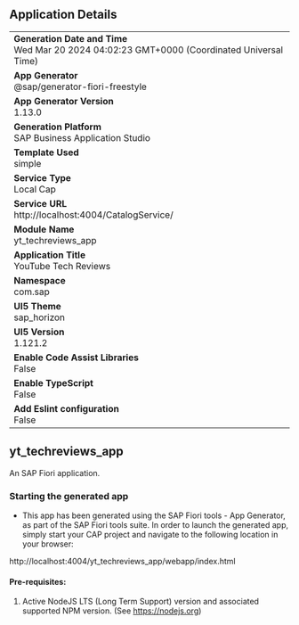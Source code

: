 ## Application Details
|               |
| ------------- |
|**Generation Date and Time**<br>Wed Mar 20 2024 04:02:23 GMT+0000 (Coordinated Universal Time)|
|**App Generator**<br>@sap/generator-fiori-freestyle|
|**App Generator Version**<br>1.13.0|
|**Generation Platform**<br>SAP Business Application Studio|
|**Template Used**<br>simple|
|**Service Type**<br>Local Cap|
|**Service URL**<br>http://localhost:4004/CatalogService/
|**Module Name**<br>yt_techreviews_app|
|**Application Title**<br>YouTube Tech Reviews|
|**Namespace**<br>com.sap|
|**UI5 Theme**<br>sap_horizon|
|**UI5 Version**<br>1.121.2|
|**Enable Code Assist Libraries**<br>False|
|**Enable TypeScript**<br>False|
|**Add Eslint configuration**<br>False|

## yt_techreviews_app

An SAP Fiori application.

### Starting the generated app

-   This app has been generated using the SAP Fiori tools - App Generator, as part of the SAP Fiori tools suite.  In order to launch the generated app, simply start your CAP project and navigate to the following location in your browser:

http://localhost:4004/yt_techreviews_app/webapp/index.html

#### Pre-requisites:

1. Active NodeJS LTS (Long Term Support) version and associated supported NPM version.  (See https://nodejs.org)


